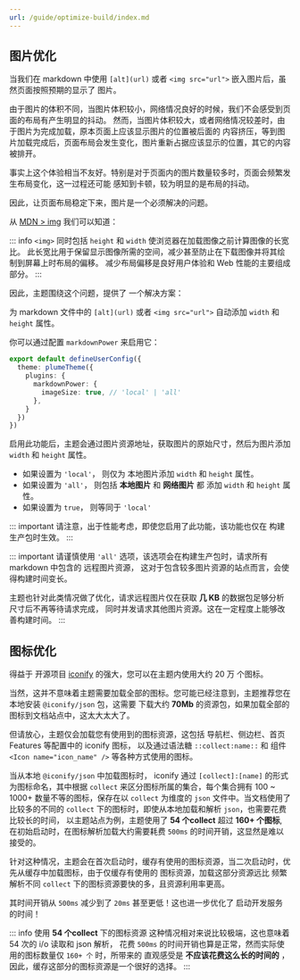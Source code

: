 ```yaml
---
url: /guide/optimize-build/index.md
---
```

## 图片优化&#x20;

当我们在 markdown 中使用 `[alt](url)` 或者 `<img src="url">` 嵌入图片后，虽然页面按照预期的显示了
图片。

由于图片的体积不同，当图片体积较小，网络情况良好的时候，我们不会感受到页面的布局有产生明显的抖动。
然而，当图片体积较大，或者网络情况较差时，由于图片为完成加载，原本页面上应该显示图片的位置被后面的
内容挤压，等到图片加载完成后，页面布局会发生变化，图片重新占据应该显示的位置，其它的内容被排开。

事实上这个体验相当不友好。特别是对于页面内的图片数量较多时，页面会频繁发生布局变化，这一过程还可能
感知到卡顿，较为明显的是布局的抖动。

因此，让页面布局稳定下来，图片是一个必须解决的问题。

从 [MDN > img](https://developer.mozilla.org/zh-CN/docs/Web/HTML/Element/img#height) 我们可以知道：

::: info
`<img>` 同时包括 `height` 和 `width` 使浏览器在加载图像之前计算图像的长宽比。
此长宽比用于保留显示图像所需的空间，减少甚至防止在下载图像并将其绘制到屏幕上时布局的偏移。
减少布局偏移是良好用户体验和 Web 性能的主要组成部分。
:::

因此，主题围绕这个问题，提供了 一个解决方案：

为 markdown 文件中的 `[alt](url)` 或者 `<img src="url">` 自动添加 `width` 和 `height` 属性。

你可以通过配置 `markdownPower` 来启用它：

```ts
export default defineUserConfig({
  theme: plumeTheme({
    plugins: {
      markdownPower: {
        imageSize: true, // 'local' | 'all'
      },
    }
  })
})
```

启用此功能后，主题会通过图片资源地址，获取图片的原始尺寸，然后为图片添加 `width` 和 `height` 属性。

* 如果设置为 `'local'`， 则仅为 本地图片添加 `width` 和 `height` 属性。
* 如果设置为 `'all'`， 则包括 **本地图片** 和 **网络图片** 都 添加 `width` 和 `height` 属性。
* 如果设置为 `true`， 则等同于 `'local'`

::: important
请注意，出于性能考虑，即使您启用了此功能，该功能也仅在 构建生产包时生效。
:::

::: important
请谨慎使用 `'all'` 选项，该选项会在构建生产包时，请求所有 markdown 中包含的 远程图片资源，
这对于包含较多图片资源的站点而言，会使得构建时间变长。

主题也针对此类情况做了优化，请求远程图片仅在获取 **几 KB** 的数据包足够分析尺寸后不再等待请求完成，
同时并发请求其他图片资源。这在一定程度上能够改善构建时间。
:::

## 图标优化

得益于 开源项目 [iconify](https://icon-sets.iconify.design/) 的强大，您可以在主题内使用大约 20 万 个图标。

当然，这并不意味着主题需要加载全部的图标。您可能已经注意到，主题推荐您在本地安装 `@iconify/json` 包，这需要
下载大约 **70Mb** 的资源包，如果加载全部的图标到文档站点中，这太大太大了。

但请放心，主题仅会加载您有使用到的图标资源，这包括 导航栏、侧边栏、首页 Features 等配置中的 iconify 图标，
以及通过语法糖 `::collect:name::` 和 组件 `<Icon name="icon_name" />` 等各种方式使用的图标。

当从本地 `@iconify/json` 中加载图标时， iconify 通过 `[collect]:[name]` 的形式为图标命名，其中根据
`collect` 来区分图标所属的集合，每个集合拥有  100 ~ 1000+ 数量不等的图标，保存在以 `collect` 为维度的 `json`
文件中。当文档使用了比较多的不同的 `collect` 下的图标时，即使从本地加载和解析 `json`，也需要花费比较长的时间，
以主题站点为例，主题使用了 **54 个collect** 超过 **160+ 个图标**, 在初始启动时，在图标解析加载大约需要耗费 `500ms`
的时间开销，这显然是难以接受的。

针对这种情况，主题会在首次启动时，缓存有使用的图标资源，当二次启动时，优先从缓存中加载图标，由于仅缓存有使用的
图标资源，加载这部分资源远比 频繁解析不同 `collect` 下的图标资源要快的多，且资源利用率更高。

其时间开销从 `500ms` 减少到了 `20ms` 甚至更低！这也进一步优化了 启动开发服务的时间！

::: info
使用 **54 个collect** 下的图标资源 这种情况相对来说比较极端，这也意味着 54 次的 i/o 读取和 json 解析，
花费 `500ms` 的时间开销也算是正常，然而实际使用的图标数量仅 `160+ 个` 时，所带来的 直观感受是
**不应该花费这么长的时间的** ，因此，缓存这部分的图标资源是一个很好的选择。
:::
